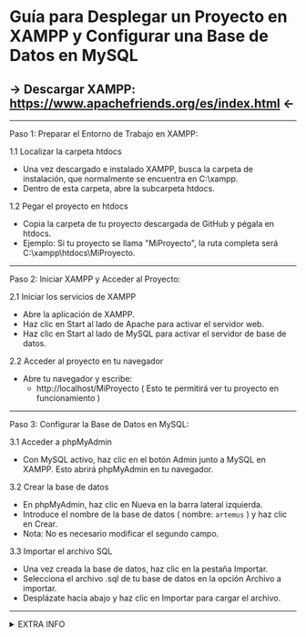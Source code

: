 # Guía para Desplegar un Proyecto en XAMPP y Configurar una Base de Datos en MySQL
## → Descargar XAMPP: https://www.apachefriends.org/es/index.html ←
________________________________________

Paso 1: Preparar el Entorno de Trabajo en XAMPP:

  1.1 Localizar la carpeta htdocs
  - Una vez descargado e instalado XAMPP, busca la carpeta de instalación, que normalmente se encuentra en C:\xampp.
  - Dentro de esta carpeta, abre la subcarpeta htdocs.

  1.2 Pegar el proyecto en htdocs
  - Copia la carpeta de tu proyecto descargada de GitHub y pégala en htdocs.
  -	Ejemplo: Si tu proyecto se llama "MiProyecto", la ruta completa será C:\xampp\htdocs\MiProyecto.

________________________________________

Paso 2: Iniciar XAMPP y Acceder al Proyecto:

  2.1 Iniciar los servicios de XAMPP
  -	Abre la aplicación de XAMPP.
  -	Haz clic en Start al lado de Apache para activar el servidor web.
  -	Haz clic en Start al lado de MySQL para activar el servidor de base de datos.

  2.2 Acceder al proyecto en tu navegador
  -	Abre tu navegador y escribe:
      - http://localhost/MiProyecto ( Esto te permitirá ver tu proyecto en funcionamiento )

________________________________________

Paso 3: Configurar la Base de Datos en MySQL:

3.1 Acceder a phpMyAdmin
  -	Con MySQL activo, haz clic en el botón Admin junto a MySQL en XAMPP. Esto abrirá phpMyAdmin en tu navegador.

3.2 Crear la base de datos
  -	En phpMyAdmin, haz clic en Nueva en la barra lateral izquierda.
  -	Introduce el nombre de la base de datos ( nombre: `artemus` ) y haz clic en Crear.
  -	Nota: No es necesario modificar el segundo campo.

3.3 Importar el archivo SQL
-	Una vez creada la base de datos, haz clic en la pestaña Importar.
-	Selecciona el archivo .sql de tu base de datos en la opción Archivo a importar.
-	Desplázate hacia abajo y haz clic en Importar para cargar el archivo.

________________________________________
<details>
<summary>EXTRA INFO</summary>

### Done by AVK.

</details>
